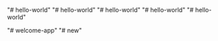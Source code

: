 "# hello-world" 
"# hello-world" 
"# hello-world" 
"# hello-world" 
"# hello-world" 

"# welcome-app" 
"# new" 
